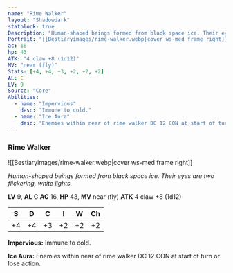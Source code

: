 ```yaml
---
name: "Rime Walker"
layout: "Shadowdark"
statblock: true
Description: "Human-shaped beings formed from black space ice. Their eyes are two flickering, white lights."
Portrait: "[[Bestiaryimages/rime-walker.webp|cover ws-med frame right]]"
ac: 16
hp: 43
ATK: "4 claw +8 (1d12)"
MV: "near (fly)"
Stats: [+4, +4, +3, +2, +2, +2]
AL: C
LV: 9
Source: "Core"
Abilities:
  - name: "Impervious"
    desc: "Immune to cold."
  - name: "Ice Aura"
    desc: "Enemies within near of rime walker DC 12 CON at start of turn or lose action."
---
```


### Rime Walker

![[Bestiaryimages/rime-walker.webp|cover ws-med frame right]]

_Human-shaped beings formed from black space ice. Their eyes are two flickering, white lights._

**LV** 9, **AL** C
**AC** 16, **HP** 43, **MV** near (fly)
**ATK** 4 claw +8 (1d12)

|  S  |  D  |  C  |  I  |  W  |  Ch  |
|:---:|:---:|:---:|:---:|:---:|:----:|
| +4 | +4 | +3 | +2 | +2 | +2 |

**Impervious:** Immune to cold.

**Ice Aura:** Enemies within near of rime walker DC 12 CON at start of turn or lose action.

